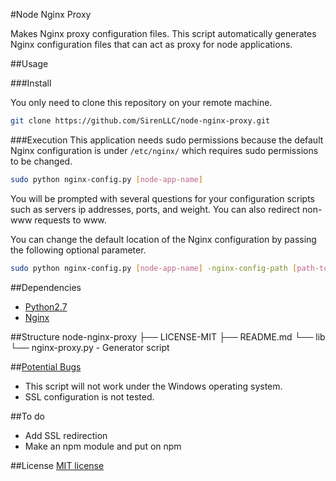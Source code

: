 #Node Nginx Proxy

Makes Nginx proxy configuration files. This script automatically generates Nginx configuration files that can act as proxy for node applications.

##Usage

###Install

You only need to clone this repository on your remote machine.
``` bash
git clone https://github.com/SirenLLC/node-nginx-proxy.git
```

###Execution
This application needs sudo permissions because the default Nginx configuration is under `/etc/nginx/` which requires sudo permissions to be changed.
```bash
sudo python nginx-config.py [node-app-name]
```
You will be prompted with several questions for your configuration scripts such as servers ip addresses, ports, and weight.
You can also redirect non-www requests to www.

You can change the default location of the Nginx configuration by passing the following optional parameter.
```bash
sudo python nginx-config.py [node-app-name] -nginx-config-path [path-to-nginx-config]
```



##Dependencies
* [Python2.7](https://www.python.org/download/releases/2.7/)
* [Nginx](http://nginx.org/en/download.html)

##Structure
	node-nginx-proxy
	├── LICENSE-MIT
	├── README.md
	└── lib
		└── nginx-proxy.py		- Generator script

##[Potential Bugs](https://github.com/SirenLLC/node-nginx-proxy/issues)
* This script will not work under the Windows operating system.
* SSL configuration is not tested.

##To do
* Add SSL redirection
* Make an npm module and put on npm

##License
[MIT license](http://opensource.org/licenses/MIT)

